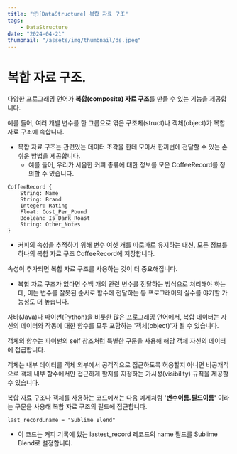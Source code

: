 ```yaml
---
title: "📦[DataStructure] 복합 자료 구조"
tags:
    - DataStructure
date: "2024-04-21"
thumbnail: "/assets/img/thumbnail/ds.jpeg"
---
```


# 복합 자료 구조.
다양한 프로그래밍 언어가 **복합(composite) 자료 구조**를 만들 수 있는 기능을 제공합니다.

예를 들어, 여러 개별 변수를 한 그룹으로 엮은 구조체(struct)나 객체(object)가 복합 자료 구조에 속합니다.
- 복합 자료 구조는 관련있는 데이터 조각을 한데 모아서 한꺼번에 전달할 수 있는 손쉬운 방법을 제공합니다.
    - 예를 들어, 우리가 시음한 커피 종류에 대한 정보를 모은 CoffeeRecord를 정의할 수 있습니다.

```
CoffeeRecord {
    String: Name
    String: Brand
    Integer: Rating
    Float: Cost_Per_Pound
    Boolean: Is_Dark_Roast
    String: Other_Notes
}
````

- 커피의 속성을 추적하기 위해 변수 여섯 개를 따로따로 유지하는 대신, 모든 정보를 하나의 복합 자료 구조 CoffeeRecord에 저장합니다.

속성이 추가되면 복합 자료 구조를 사용하는 것이 더 중요해집니다.
- 복합 자료 구조가 없다면 수백 개의 관련 변수를 전달하는 방식으로 처리해야 하는데, 이는 변수를 잘못된 순서로 함수에 전달하는 등 프로그래머의 실수를 야기할 가능성도 더 높습니다.

자바(Java)나 파이썬(Python)을 비롯한 많은 프로그래밍 언어에서, 복합 데이터는 자신의 데이터와 작동에 대한 함수를 모두 포함하는 '객체(object)'가 될 수 있습니다.

객체의 함수는 파이썬의 self 참조처럼 특별한 구문을 사용해 해당 객체 자신의 데이터에 접급합니다.

객체는 내부 데이터를 객체 외부에서 공객적으로 접근하도록 허용할지 아니면 비공개적으로 객체 내부 함수에서만 접근하게 할지를 지정하는 가시성(visibility) 규칙을 제공할 수 있습니다.

복합 자료 구조나 객체를 사용하는 코드에서는 다음 예제처럼 **'변수이름.필드이름'** 이라는 구문을 사용해 복합 자료 구조의 필드에 접근합니다.

```
last_record.name = "Sublime Blend"
````
- 이 코드는 커피 기록에 있는 lastest_record 레코드의 name 필드를 Sublime Blend로 설정합니다.
